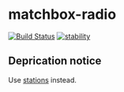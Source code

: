 matchbox-radio 
==============

[![Build Status](https://travis-ci.org/matchboxjs/matchbox-radio.svg)](https://travis-ci.org/matchboxjs/matchbox-radio)
[![stability](https://img.shields.io/badge/stability-deprecated-lightgray.svg)](https://github.com/matchboxjs/matchbox/wiki/Stability)

## Deprication notice

Use [stations](https://github.com/tunderdomb/stations) instead.
